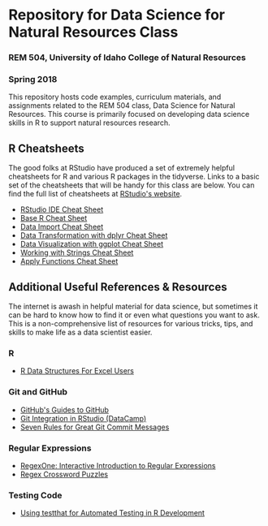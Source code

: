 # Repository for Data Science for Natural Resources Class
### REM 504, University of Idaho College of Natural Resources
### Spring 2018

This repository hosts code examples, curriculum materials, and assignments related to the REM 504 class, Data Science for Natural Resources. This course is primarily focused on developing data science skills in R to support natural resources research.


## R Cheatsheets
The good folks at RStudio have produced a set of extremely helpful cheatsheets for R and various R packages in the tidyverse. Links to a basic set of the cheatsheets that will be handy for this class are below. You can find the full list of cheatsheets at [RStudio's website](https://www.rstudio.com/resources/cheatsheets/).
* [RStudio IDE Cheat Sheet](https://github.com/rstudio/cheatsheets/raw/master/rstudio-ide.pdf)
* [Base R Cheat Sheet](http://github.com/rstudio/cheatsheets/raw/master/base-r.pdf)
* [Data Import Cheat Sheet](https://github.com/rstudio/cheatsheets/raw/master/data-import.pdf)
* [Data Transformation with dplyr Cheat Sheet](https://github.com/rstudio/cheatsheets/raw/master/data-transformation.pdf)
* [Data Visualization with ggplot Cheat Sheet](https://github.com/rstudio/cheatsheets/raw/master/data-visualization-2.1.pdf)
* [Working with Strings Cheat Sheet](https://github.com/rstudio/cheatsheets/raw/master/strings.pdf)
* [Apply Functions Cheat Sheet](https://github.com/rstudio/cheatsheets/raw/master/purrr.pdf)


## Additional Useful References & Resources
The internet is awash in helpful material for data science, but sometimes it can be hard to know how to find it or even what questions you want to ask. This is a non-comprehensive list of resources for various tricks, tips, and skills to make life as a data scientist easier.
### R
* [R Data Structures For Excel Users](http://rex-analytics.com/r-for-excel-users/)
### Git and GitHub
* [GitHub's Guides to GitHub](https://guides.github.com/)
* [Git Integration in RStudio (DataCamp)](https://www.datacamp.com/courses/working-with-the-rstudio-ide-part-2)
* [Seven Rules for Great Git Commit Messages](https://chris.beams.io/posts/git-commit/)
### Regular Expressions
* [RegexOne: Interactive Introduction to Regular Expressions](https://regexone.com/)
* [Regex Crossword Puzzles](https://regexcrossword.com/)
### Testing Code
* [Using testthat for Automated Testing in R Development](http://r-pkgs.had.co.nz/tests.html)
